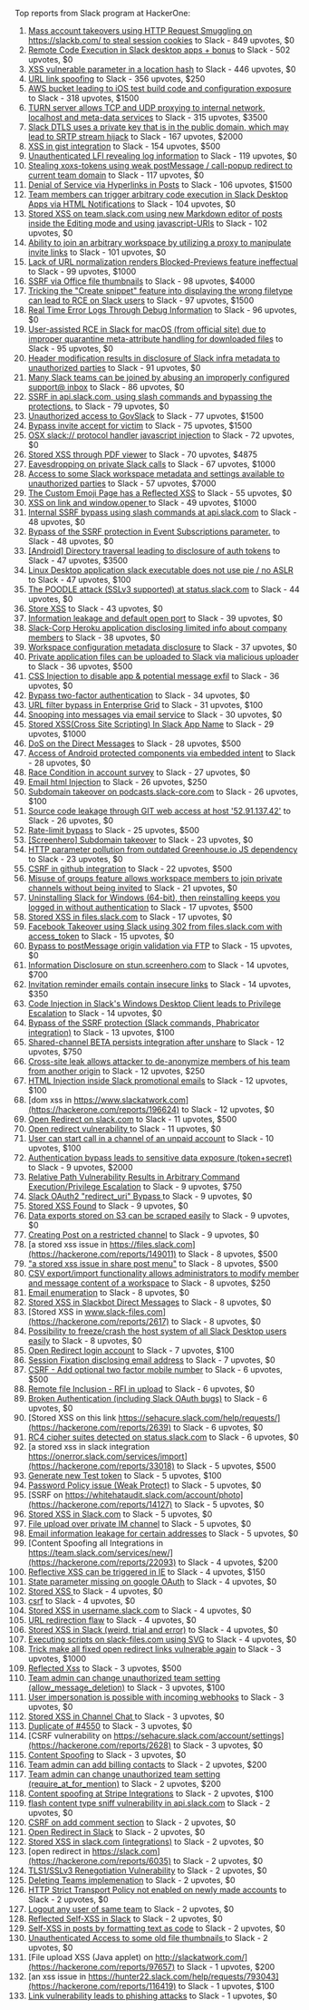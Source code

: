 Top reports from Slack program at HackerOne:

1. [Mass account takeovers using HTTP Request Smuggling on https://slackb.com/ to steal session cookies](https://hackerone.com/reports/737140) to Slack - 849 upvotes, $0
2. [Remote Code Execution in Slack desktop apps + bonus](https://hackerone.com/reports/783877) to Slack - 502 upvotes, $0
3. [XSS vulnerable parameter in a location hash](https://hackerone.com/reports/146336) to Slack - 446 upvotes, $0
4. [URL link spoofing](https://hackerone.com/reports/481472) to Slack - 356 upvotes, $250
5. [AWS bucket leading to iOS test build code and configuration exposure](https://hackerone.com/reports/404822) to Slack - 318 upvotes, $1500
6. [TURN server allows TCP and UDP proxying to internal network, localhost and meta-data services](https://hackerone.com/reports/333419) to Slack - 315 upvotes, $3500
7. [Slack DTLS uses a private key that is in the public domain, which may lead to SRTP stream hijack](https://hackerone.com/reports/531032) to Slack - 167 upvotes, $2000
8. [XSS in gist integration](https://hackerone.com/reports/11073) to Slack - 154 upvotes, $500
9. [Unauthenticated LFI revealing log information](https://hackerone.com/reports/272578) to Slack - 119 upvotes, $0
10. [Stealing xoxs-tokens using weak postMessage / call-popup redirect to current team domain](https://hackerone.com/reports/207170) to Slack - 117 upvotes, $0
11. [Denial of Service via Hyperlinks in Posts](https://hackerone.com/reports/1077136) to Slack - 106 upvotes, $1500
12. [Team members can trigger arbitrary code execution in Slack Desktop Apps via HTML Notifications](https://hackerone.com/reports/816156) to Slack - 104 upvotes, $0
13. [Stored XSS on team.slack.com using new Markdown editor of posts inside the Editing mode and using javascript-URIs](https://hackerone.com/reports/132104) to Slack - 102 upvotes, $0
14. [Ability to join an arbitrary workspace by utilizing a proxy to manipulate invite links](https://hackerone.com/reports/1716016) to Slack - 101 upvotes, $0
15. [Lack of URL normalization renders Blocked-Previews feature ineffectual](https://hackerone.com/reports/1102764) to Slack - 99 upvotes, $1000
16. [SSRF via Office file thumbnails](https://hackerone.com/reports/671935) to Slack - 98 upvotes, $4000
17. [Tricking the "Create snippet" feature into displaying the wrong filetype can lead to RCE on Slack users](https://hackerone.com/reports/833080) to Slack - 97 upvotes, $1500
18. [Real Time Error Logs Through Debug Information](https://hackerone.com/reports/503283) to Slack - 96 upvotes, $0
19. [User-assisted RCE in Slack for macOS (from official site) due to improper quarantine meta-attribute handling for downloaded files](https://hackerone.com/reports/470637) to Slack - 95 upvotes, $0
20. [Header modification results in disclosure of Slack infra metadata to unauthorized parties](https://hackerone.com/reports/727330) to Slack - 91 upvotes, $0
21. [Many Slack teams can be joined by abusing an improperly configured support@ inbox](https://hackerone.com/reports/239623) to Slack - 86 upvotes, $0
22. [SSRF in api.slack.com, using slash commands and bypassing the protections.](https://hackerone.com/reports/381129) to Slack - 79 upvotes, $0
23. [Unauthorized access to GovSlack](https://hackerone.com/reports/1758174) to Slack - 77 upvotes, $1500
24. [Bypass invite accept for victim](https://hackerone.com/reports/1663361) to Slack - 75 upvotes, $1500
25. [OSX slack:// protocol handler javascript injection](https://hackerone.com/reports/79348) to Slack - 72 upvotes, $0
26. [Stored XSS through PDF viewer](https://hackerone.com/reports/881557) to Slack - 70 upvotes, $4875
27. [Eavesdropping on private Slack calls](https://hackerone.com/reports/184698) to Slack - 67 upvotes, $1000
28. [Access to some Slack workspace metadata and settings available to unauthorized parties](https://hackerone.com/reports/130133) to Slack - 57 upvotes, $7000
29. [The Custom Emoji Page has a Reflected XSS](https://hackerone.com/reports/258198) to Slack - 55 upvotes, $0
30. [XSS on link and window.opener ](https://hackerone.com/reports/834071) to Slack - 49 upvotes, $1000
31. [Internal SSRF bypass using slash commands at api.slack.com](https://hackerone.com/reports/356765) to Slack - 48 upvotes, $0
32. [Bypass of the SSRF protection in Event Subscriptions parameter.](https://hackerone.com/reports/386292) to Slack - 48 upvotes, $0
33. [[Android] Directory traversal leading to disclosure of auth tokens](https://hackerone.com/reports/1378889) to Slack - 47 upvotes, $3500
34. [Linux Desktop application slack executable does not use pie / no ASLR](https://hackerone.com/reports/415272) to Slack - 47 upvotes, $100
35. [The POODLE attack (SSLv3 supported) at status.slack.com](https://hackerone.com/reports/375097) to Slack - 44 upvotes, $0
36. [Store XSS](https://hackerone.com/reports/187410) to Slack - 43 upvotes, $0
37. [Information leakage and default open port](https://hackerone.com/reports/305518) to Slack - 39 upvotes, $0
38. [Slack-Corp Heroku application disclosing limited info about company members](https://hackerone.com/reports/966814) to Slack - 38 upvotes, $0
39. [Workspace configuration metadata disclosure](https://hackerone.com/reports/864489) to Slack - 37 upvotes, $0
40. [Private application files can be uploaded to Slack via malicious uploader](https://hackerone.com/reports/375083) to Slack - 36 upvotes, $500
41. [CSS Injection to disable app & potential message exfil](https://hackerone.com/reports/679969) to Slack - 36 upvotes, $0
42. [Bypass  two-factor authentication](https://hackerone.com/reports/121696) to Slack - 34 upvotes, $0
43. [URL filter bypass in Enterprise Grid](https://hackerone.com/reports/500348) to Slack - 31 upvotes, $100
44. [Snooping into messages via email service](https://hackerone.com/reports/163938) to Slack - 30 upvotes, $0
45. [ Stored XSS(Cross Site Scripting) In Slack App Name](https://hackerone.com/reports/159460) to Slack - 29 upvotes, $1000
46. [DoS on the Direct Messages](https://hackerone.com/reports/746003) to Slack - 28 upvotes, $500
47. [Access of Android protected components via embedded intent](https://hackerone.com/reports/200427) to Slack - 28 upvotes, $0
48. [Race Condition in account survey](https://hackerone.com/reports/165570) to Slack - 27 upvotes, $0
49. [Email html Injection](https://hackerone.com/reports/1461194) to Slack - 26 upvotes, $250
50. [Subdomain takeover on podcasts.slack-core.com](https://hackerone.com/reports/195350) to Slack - 26 upvotes, $100
51. [Source code leakage through GIT web access at host '52.91.137.42'](https://hackerone.com/reports/148068) to Slack - 26 upvotes, $0
52. [Rate-limit bypass](https://hackerone.com/reports/165727) to Slack - 25 upvotes, $500
53. [[Screenhero] Subdomain takeover](https://hackerone.com/reports/142096) to Slack - 23 upvotes, $0
54. [HTTP parameter pollution from outdated Greenhouse.io JS dependency](https://hackerone.com/reports/335339) to Slack - 23 upvotes, $0
55. [CSRF in github integration](https://hackerone.com/reports/174328) to Slack - 22 upvotes, $500
56. [Misuse of groups feature allows workspace members to join private channels without being invited](https://hackerone.com/reports/1248852) to Slack - 21 upvotes, $0
57. [Uninstalling Slack for Windows (64-bit), then reinstalling keeps you logged in without authentication](https://hackerone.com/reports/238260) to Slack - 17 upvotes, $500
58. [Stored XSS in files.slack.com](https://hackerone.com/reports/827606) to Slack - 17 upvotes, $0
59. [Facebook Takeover using Slack using 302 from files.slack.com with access_token](https://hackerone.com/reports/6017) to Slack - 15 upvotes, $0
60. [Bypass to postMessage origin validation via FTP](https://hackerone.com/reports/210654) to Slack - 15 upvotes, $0
61. [Information Disclosure on stun.screenhero.com](https://hackerone.com/reports/175061) to Slack - 14 upvotes, $700
62. [Invitation reminder emails contain insecure links](https://hackerone.com/reports/327674) to Slack - 14 upvotes, $350
63. [Code Injection in Slack's Windows Desktop Client leads to Privilege Escalation](https://hackerone.com/reports/162955) to Slack - 14 upvotes, $0
64. [Bypass of the SSRF protection (Slack commands, Phabricator integration)](https://hackerone.com/reports/61312) to Slack - 13 upvotes, $100
65. [Shared-channel BETA persists integration after unshare](https://hackerone.com/reports/291822) to Slack - 12 upvotes, $750
66. [Cross-site leak allows attacker to de-anonymize members of his team from another origin](https://hackerone.com/reports/1068153) to Slack - 12 upvotes, $250
67. [HTML Injection inside Slack promotional emails](https://hackerone.com/reports/321029) to Slack - 12 upvotes, $100
68. [dom xss in https://www.slackatwork.com](https://hackerone.com/reports/196624) to Slack - 12 upvotes, $0
69. [Open Redirect on slack.com](https://hackerone.com/reports/140447) to Slack - 11 upvotes, $500
70. [Open redirect vulnerability ](https://hackerone.com/reports/2731) to Slack - 11 upvotes, $0
71. [User can start call in a channel of an unpaid account](https://hackerone.com/reports/147369) to Slack - 10 upvotes, $100
72. [Authentication bypass leads to sensitive data exposure (token+secret)](https://hackerone.com/reports/129918) to Slack - 9 upvotes, $2000
73. [Relative Path Vulnerability Results in Arbitrary Command Execution/Privilege Escalation](https://hackerone.com/reports/784714) to Slack - 9 upvotes, $750
74. [Slack OAuth2 "redirect_uri" Bypass ](https://hackerone.com/reports/2575) to Slack - 9 upvotes, $0
75. [Stored XSS Found](https://hackerone.com/reports/9774) to Slack - 9 upvotes, $0
76. [Data exports stored on S3 can be scraped easily](https://hackerone.com/reports/2746) to Slack - 9 upvotes, $0
77. [Creating Post on a restricted channel](https://hackerone.com/reports/151459) to Slack - 9 upvotes, $0
78. [a stored xss issue in https://files.slack.com](https://hackerone.com/reports/149011) to Slack - 8 upvotes, $500
79. ["a stored xss issue in share post menu"](https://hackerone.com/reports/148848) to Slack - 8 upvotes, $500
80. [CSV export/import functionality allows administrators to modify member and message content of a workspace](https://hackerone.com/reports/1661310) to Slack - 8 upvotes, $250
81. [Email enumeration](https://hackerone.com/reports/2766) to Slack - 8 upvotes, $0
82. [Stored XSS in Slackbot Direct Messages](https://hackerone.com/reports/4561) to Slack - 8 upvotes, $0
83. [Stored XSS in www.slack-files.com](https://hackerone.com/reports/2617) to Slack - 8 upvotes, $0
84. [Possibility to freeze/crash the host system of all Slack Desktop users easily](https://hackerone.com/reports/392728) to Slack - 8 upvotes, $0
85. [Open Redirect login account](https://hackerone.com/reports/16718) to Slack - 7 upvotes, $100
86. [Session Fixation disclosing email address](https://hackerone.com/reports/2582) to Slack - 7 upvotes, $0
87. [CSRF - Add optional two factor mobile number](https://hackerone.com/reports/155774) to Slack - 6 upvotes, $500
88. [Remote file Inclusion - RFI in upload](https://hackerone.com/reports/14092) to Slack - 6 upvotes, $0
89. [Broken Authentication (including Slack OAuth bugs)](https://hackerone.com/reports/2559) to Slack - 6 upvotes, $0
90. [Stored XSS on this link https://sehacure.slack.com/help/requests/](https://hackerone.com/reports/2639) to Slack - 6 upvotes, $0
91. [RC4 cipher suites detected on status.slack.com](https://hackerone.com/reports/99157) to Slack - 6 upvotes, $0
92. [a stored xss in  slack integration  https://onerror.slack.com/services/import](https://hackerone.com/reports/33018) to Slack - 5 upvotes, $500
93. [Generate new Test token](https://hackerone.com/reports/147544) to Slack - 5 upvotes, $100
94. [Password Policy issue (Weak Protect)](https://hackerone.com/reports/17160) to Slack - 5 upvotes, $0
95. [SSRF on https://whitehataudit.slack.com/account/photo](https://hackerone.com/reports/14127) to Slack - 5 upvotes, $0
96. [Stored XSS in Slack.com](https://hackerone.com/reports/6002) to Slack - 5 upvotes, $0
97. [File upload over private IM channel](https://hackerone.com/reports/143903) to Slack - 5 upvotes, $0
98. [Email information leakage for certain addresses](https://hackerone.com/reports/169992) to Slack - 5 upvotes, $0
99. [Content Spoofing all Integrations in https://team.slack.com/services/new/](https://hackerone.com/reports/22093) to Slack - 4 upvotes, $200
100. [Reflective XSS can be triggered in IE](https://hackerone.com/reports/2497) to Slack - 4 upvotes, $150
101. [State parameter missing on google OAuth](https://hackerone.com/reports/2688) to Slack - 4 upvotes, $0
102. [Stored XSS ](https://hackerone.com/reports/2926) to Slack - 4 upvotes, $0
103. [csrf](https://hackerone.com/reports/2635) to Slack - 4 upvotes, $0
104. [Stored XSS in username.slack.com](https://hackerone.com/reports/2625) to Slack - 4 upvotes, $0
105. [URL redirection flaw](https://hackerone.com/reports/2622) to Slack - 4 upvotes, $0
106. [Stored XSS in Slack (weird, trial and error)](https://hackerone.com/reports/96337) to Slack - 4 upvotes, $0
107. [Executing scripts on slack-files.com using SVG](https://hackerone.com/reports/100565) to Slack - 4 upvotes, $0
108. [Trick make all fixed open redirect links vulnerable again](https://hackerone.com/reports/104087) to Slack - 3 upvotes, $1000
109. [Reflected Xss](https://hackerone.com/reports/2777) to Slack - 3 upvotes, $500
110. [Team admin can change unauthorized team setting (allow_message_deletion)](https://hackerone.com/reports/46750) to Slack - 3 upvotes, $100
111. [User impersonation is possible with incoming webhooks](https://hackerone.com/reports/3722) to Slack - 3 upvotes, $0
112. [Stored XSS in Channel Chat ](https://hackerone.com/reports/2652) to Slack - 3 upvotes, $0
113. [Duplicate of #4550](https://hackerone.com/reports/4638) to Slack - 3 upvotes, $0
114. [CSRF vulnerability on https://sehacure.slack.com/account/settings](https://hackerone.com/reports/2628) to Slack - 3 upvotes, $0
115. [Content Spoofing](https://hackerone.com/reports/2979) to Slack - 3 upvotes, $0
116. [Team admin can add billing contacts](https://hackerone.com/reports/47940) to Slack - 2 upvotes, $200
117. [Team admin can change unauthorized team setting (require_at_for_mention)](https://hackerone.com/reports/46747) to Slack - 2 upvotes, $200
118. [Content spoofing at Stripe Integrations](https://hackerone.com/reports/21248) to Slack - 2 upvotes, $100
119. [flash content type sniff vulnerability in api.slack.com](https://hackerone.com/reports/3455) to Slack - 2 upvotes, $0
120. [CSRF on add comment section](https://hackerone.com/reports/2638) to Slack - 2 upvotes, $0
121. [Open Redirect in Slack](https://hackerone.com/reports/4549) to Slack - 2 upvotes, $0
122. [Stored XSS in slack.com (integrations)](https://hackerone.com/reports/10297) to Slack - 2 upvotes, $0
123. [open redirect in https://slack.com](https://hackerone.com/reports/6035) to Slack - 2 upvotes, $0
124. [TLS1/SSLv3 Renegotiation Vulnerability](https://hackerone.com/reports/5617) to Slack - 2 upvotes, $0
125. [Deleting Teams implemenation](https://hackerone.com/reports/2975) to Slack - 2 upvotes, $0
126. [HTTP Strict Transport Policy not enabled on newly made accounts](https://hackerone.com/reports/26763) to Slack - 2 upvotes, $0
127. [Logout any user of same team](https://hackerone.com/reports/54610) to Slack - 2 upvotes, $0
128. [Reflected Self-XSS in Slack](https://hackerone.com/reports/97683) to Slack - 2 upvotes, $0
129. [Self-XSS in posts by formatting text as code](https://hackerone.com/reports/89505) to Slack - 2 upvotes, $0
130. [Unauthenticated Access to some old file thumbnails ](https://hackerone.com/reports/145621) to Slack - 2 upvotes, $0
131. [File upload XSS (Java applet) on http://slackatwork.com/](https://hackerone.com/reports/97657) to Slack - 1 upvotes, $200
132. [an xss issue in https://hunter22.slack.com/help/requests/793043](https://hackerone.com/reports/116419) to Slack - 1 upvotes, $100
133. [Link vulnerability leads to phishing attacks](https://hackerone.com/reports/66994) to Slack - 1 upvotes, $0

